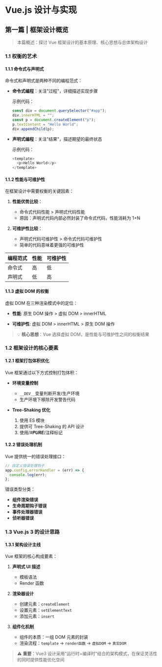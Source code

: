 # Vue.js 设计与实现

## 第一篇 | 框架设计概览

> 本篇概述：探讨 Vue 框架设计的基本原理、核心思想与总体架构设计

### 1.1 **权衡的艺术**

#### 1.1.1 命令式与声明式

命令式和声明式是两种不同的编程范式：

- **命令式编程**：关注"过程"，详细描述实现步骤

  示例代码：

  ```javascript
  const div = document.querySelector("#app");
  div.innerHTML = "";
  const p = document.createElement("p");
  p.textContent = "Hello World";
  div.appendChild(p);
  ```

- **声明式编程**：关注"结果"，描述期望的最终状态

  示例代码：

  ```javascript
  <template>
    <p>Hello World</p>
  </template>
  ```

#### 1.1.2 性能与可维护性

在框架设计中需要权衡的关键因素：

1. **性能优势比较**：

   - 命令式代码性能 > 声明式代码性能
   - 原因：声明式代码内部必然封装了命令式代码，性能消耗为 1+N

2. **可维护性比较**：
   - 声明式代码可维护性 > 命令式代码可维护性
   - 简单的代码意味着更强的可维护性

| 编程范式 | 性能 | 可维护性 |
| -------- | ---- | -------- |
| 命令式   | 高   | 低       |
| 声明式   | 低   | 高       |

#### 1.1.3 虚拟 DOM 的权衡

虚拟 DOM 在三种渲染模式中的定位：

- **性能**: 原生 DOM 操作 > 虚拟 DOM > innerHTML

- **可维护性**: 虚拟 DOM > innerHTML > 原生 DOM 操作

> 💡 **核心思想**：Vue 选择虚拟 DOM，是性能与可维护性之间的权衡结果

### 1.2 **框架设计的核心要素**

#### 1.2.1 框架打包体积优化

Vue 框架通过以下方式控制打包体积：

- **环境变量控制**

  - `__DEV__`变量判断开发/生产环境
  - 生产环境下移除开发警告代码

- **Tree-Shaking 优化**
  1. 使用 ES 模块
  2. 提供可 Tree-Shaking 的 API 设计
  3. 使用/_#**PURE**_/注释标记

#### 1.2.2 错误处理机制

Vue 提供统一的错误处理接口：

```javascript
// 自定义错误处理钩子
app.config.errorHandler = (err) => {
  console.log(err);
};
```

错误类型分类：

- **组件渲染错误**
- **生命周期钩子错误**
- **事件处理器错误**
- **侦听器错误**

### 1.3 **Vue.js 3 的设计思路**

#### 1.3.1 架构设计主线

Vue 框架的核心构成要素：

1. **声明式 UI 描述**

   - 模板语法
   - Render 函数

2. **渲染器设计**

   - 创建元素：`createElement`
   - 设置元素：`setElementText`
   - 添加元素：`insert`

3. **组件化机制**
   - 组件的本质：一组 DOM 元素的封装
   - 渲染流程：`template` → `render函数` → `虚拟DOM` → `真实DOM`

> ⚠️ **重要**：Vue3 设计采用"运行时+编译时"结合的架构模式，在保证灵活性的同时提供性能优化空间
